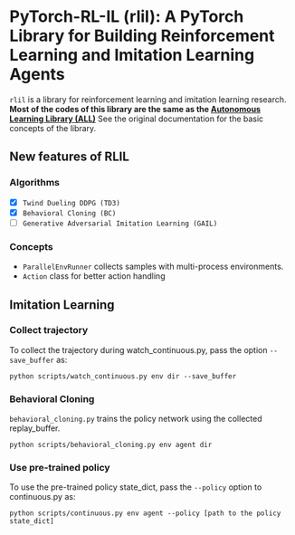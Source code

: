 # PyTorch-RL-IL (rlil): A PyTorch Library for Building Reinforcement Learning and Imitation Learning Agents

`rlil` is a library for reinforcement learning and imitation learning research. 
**Most of the codes of this library are the same as the [Autonomous Learning Library (ALL)](https://github.com/cpnota/autonomous-learning-library/tree/master/all)**
See the original documentation for the basic concepts of the library.

## New features of RLIL

### Algorithms

- [x] `Twind Dueling DDPG (TD3)`
- [x] `Behavioral Cloning (BC)`
- [ ] `Generative Adversarial Imitation Learning (GAIL)`

### Concepts

- `ParallelEnvRunner` collects samples with multi-process environments. 
- `Action` class for better action handling

## Imitation Learning

### Collect trajectory

To collect the trajectory during watch_continuous.py, pass the option `--save_buffer` as:
```
python scripts/watch_continuous.py env dir --save_buffer
```

### Behavioral Cloning

`behavioral_cloning.py` trains the policy network using the collected replay_buffer.

```
python scripts/behavioral_cloning.py env agent dir
```

### Use pre-trained policy

To use the pre-trained policy state_dict, pass the `--policy` option to continuous.py as:

```
python scripts/continuous.py env agent --policy [path to the policy state_dict]
```